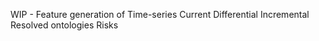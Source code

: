 WIP - Feature generation of 
Time-series
Current
Differential
Incremental
Resolved ontologies 
Risks
